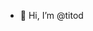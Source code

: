 - 👋 Hi, I’m @titod

<!---
titodeal/titodeal is a ✨ special ✨ repository because its `README.md` (this file) appears on your GitHub profile.
You can click the Preview link to take a look at your changes.
--->
